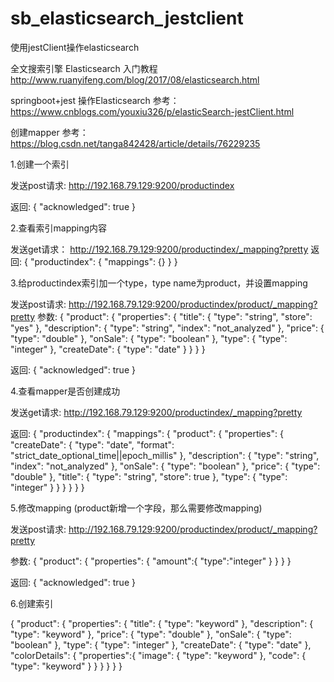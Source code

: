 # sb_elasticsearch_jestclient
使用jestClient操作elasticsearch


全文搜索引擎 Elasticsearch 入门教程
http://www.ruanyifeng.com/blog/2017/08/elasticsearch.html


springboot+jest 操作Elasticsearch 参考：https://www.cnblogs.com/youxiu326/p/elasticSearch-jestClient.html


创建mapper 参考：https://blog.csdn.net/tanga842428/article/details/76229235

1.创建一个索引

发送post请求:
http://192.168.79.129:9200/productindex

返回:
{
     "acknowledged": true
}

2.查看索引mapping内容

发送get请求：
http://192.168.79.129:9200/productindex/_mapping?pretty
返回:
{
  "productindex": {
    "mappings": {}
  }
}

3.给productindex索引加一个type，type name为product，并设置mapping

发送post请求:
http://192.168.79.129:9200/productindex/product/_mapping?pretty
参数:
{
    "product": {
            "properties": {
                "title": {
                    "type": "string",
                    "store": "yes"
                },
                "description": {
                    "type": "string",
                    "index": "not_analyzed"
                },
                "price": {
                    "type": "double"
                },
                "onSale": {
                    "type": "boolean"
                },
                "type": {
                    "type": "integer"
                },
                "createDate": {
                    "type": "date"
                }
            }
        }
  }
  
  返回:
  {
    "acknowledged": true
  }
  
  4.查看mapper是否创建成功
  
  发送get请求:
  http://192.168.79.129:9200/productindex/_mapping?pretty
  
  返回:
  {
    "productindex": {
      "mappings": {
        "product": {
          "properties": {
            "createDate": {
              "type": "date",
              "format": "strict_date_optional_time||epoch_millis"
            },
            "description": {
              "type": "string",
              "index": "not_analyzed"
            },
            "onSale": {
              "type": "boolean"
            },
            "price": {
              "type": "double"
            },
            "title": {
              "type": "string",
              "store": true
            },
            "type": {
              "type": "integer"
            }
          }
        }
      }
    }
  }
  
  5.修改mapping (product新增一个字段，那么需要修改mapping)
  
  发送post请求:
  http://192.168.79.129:9200/productindex/product/_mapping?pretty
  
  参数:
  {
   "product": {
              "properties": {
                   "amount":{
                      "type":"integer"
                 }
              }
          }
  }
  
  返回:
  {
    "acknowledged": true
  }
  
  
  
  
 

  6.创建索引
  
  
  {
    "product": {
        "properties": {
            "title": {
                "type": "keyword"
            },
            "description": {
                "type": "keyword"
            },
            "price": {
                "type": "double"
            },
            "onSale": {
                "type": "boolean"
            },
            "type": {
                "type": "integer"
            },
            "createDate": {
                "type": "date"
            },
            "colorDetails": {
                "properties":{
                    "image": {
                        "type": "keyword"
                    },
                    "code": {
                        "type": "keyword"
                    }
                }
            }
        }
    }
}


  
